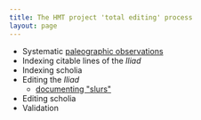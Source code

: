 ```yaml
---
title: The HMT project 'total editing' process
layout: page
---
```



- Systematic [paleographic observations](paleographic-observations)
- Indexing citable lines of the *Iliad*
- Indexing scholia
- Editing the *Iliad*
    -  [documenting "slurs"](slurs)
- Editing scholia
- Validation
